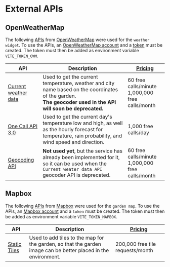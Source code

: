 # External APIs

## OpenWeatherMap

The following [APIs](https://openweathermap.org/api) from [OpenWeatherMap](https://openweathermap.org/) were used for the `weather widget`. To use the APIs, an [OpenWeatherMap account](https://home.openweathermap.org/users/sign_up) and a [token](https://home.openweathermap.org/api_keys) must be created. The token must then be added as environment variable `VITE_TOKEN_OWM`.

| API                                                                                           | Description                                                                                                                                                       | [Pricing](https://openweathermap.org/price)          |
|-----------------------------------------------------------------------------------------------|-------------------------------------------------------------------------------------------------------------------------------------------------------------------|------------------------------------------------------|
| [Current weather data](https://openweathermap.org/current)                     | Used to get the current temperature, weather and city name based on the coordinates of the garden. <br>**The geocoder used in the API will soon be deprecated.**  | 60 free calls/minute <br> 1,000,000 free calls/month |
| [One Call API 3.0](https://openweathermap.org/api/one-call-3)                                 | Used to get the current day's temperature low and high, as well as the hourly forecast for temperature, rain probability, and wind speed and direction.           | 1,000 free calls/day                                 |
| [Geocoding API](https://openweathermap.org/api/geocoding-api) | **Not used yet**, but the service has already been implemented for it, so it can be used when the `Current weater data API` geocoder API is deprecated.             | 60 free calls/minute <br> 1,000,000 free calls/month |

## Mapbox

The following [APIs](https://www.mapbox.com/product-apis) from [Mapbox](https://www.mapbox.com/) were used for the `garden map`. To use the APIs, an [Mapbox account](https://account.mapbox.com/auth/signup/) and a `token` must be created. The token must then be added as environment variable `VITE_TOKEN_MAPBOX`.

| API                                                            | Description                                                                                                    | [Pricing](https://www.mapbox.com/pricing)          |
|----------------------------------------------------------------|----------------------------------------------------------------------------------------------------------------|----------------------------------|
| [Static Tiles](https://docs.mapbox.com/api/maps/static-tiles/) | Used to add tiles to the map for the garden, so that the garden image can be better placed in the environment. | 200,000 free tile requests/month |
